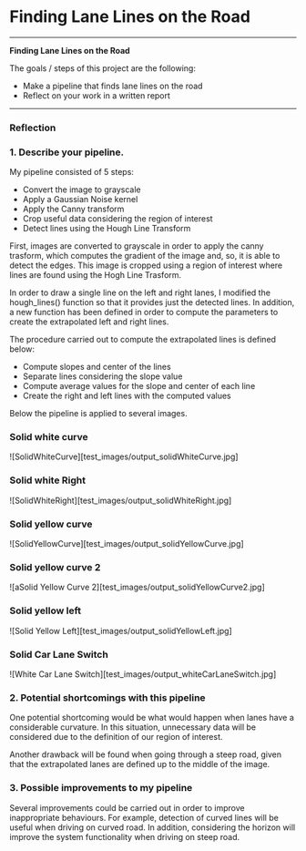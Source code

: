 # **Finding Lane Lines on the Road** 

---

**Finding Lane Lines on the Road**

The goals / steps of this project are the following:
* Make a pipeline that finds lane lines on the road
* Reflect on your work in a written report


[//]: # (Image References)

[image1]: ./examples/grayscale.jpg "Grayscale"

---

### Reflection

### 1. Describe your pipeline. 

My pipeline consisted of 5 steps:
* Convert the image to grayscale
* Apply a Gaussian Noise kernel
* Apply the Canny transform
* Crop useful data considering the region of interest
* Detect lines using the Hough Line Transform

First, images are converted to grayscale in order to apply the canny trasform, which computes the gradient of the image and, so, it is able to detect the edges. This image is cropped using a region of interest where lines are found using the Hogh Line Trasform.

In order to draw a single line on the left and right lanes, I modified the hough_lines() function so that it provides just the detected lines. In addition, a new function has been defined in order to compute the parameters to create the extrapolated left and right lines. 

The procedure carried out to compute the extrapolated lines is defined below:
* Compute slopes and center of the lines
* Separate lines considering the slope value
* Compute average values for the slope and center of each line
* Create the right and left lines with the computed values

Below the pipeline is applied to several images.

### Solid white curve 
![SolidWhiteCurve][test_images/output_solidWhiteCurve.jpg]

### Solid white Right 
![SolidWhiteRight][test_images/output_solidWhiteRight.jpg]

### Solid yellow curve 
![SolidYellowCurve][test_images/output_solidYellowCurve.jpg]

### Solid yellow curve 2
![aSolid Yellow Curve 2][test_images/output_solidYellowCurve2.jpg]

### Solid yellow left 
![Solid Yellow Left][test_images/output_solidYellowLeft.jpg]

### Solid Car Lane Switch 
![White Car Lane Switch][test_images/output_whiteCarLaneSwitch.jpg]

### 2. Potential shortcomings with this pipeline

One potential shortcoming would be what would happen when lanes have a considerable curvature. In this situation, unnecessary data will be considered due to the definition of our region of interest.

Another drawback will be found when going through a steep road, given that the extrapolated lanes are defined up to the middle of the image.

### 3. Possible improvements to my pipeline
Several improvements could be carried out in order to improve inappropriate behaviours. For example, detection of curved lines will be useful when driving on curved road. In addition, considering the horizon will improve the system functionality when driving on steep road.

